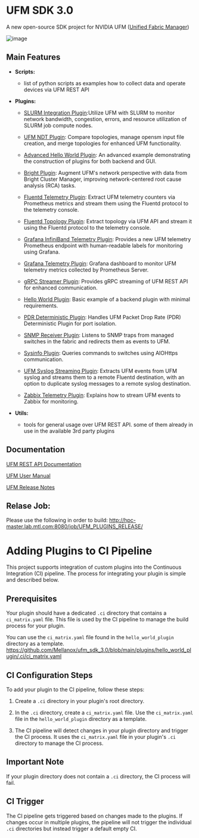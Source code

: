 # UFM SDK 3.0



A new open-source SDK project for NVIDIA UFM ([Unified Fabric Manager](https://www.nvidia.com/en-us/networking/infiniband/ufm/))

![image](https://user-images.githubusercontent.com/3473601/166264210-740f11cd-e890-4e40-ad97-c95fafe32591.png)

## Main Features 

- **Scripts:**
  - list of python scripts as examples how to collect data and operate devices via UFM REST API

- **Plugins:**
  - [SLURM Integration Plugin](plugins/SLURM-Integration/README.md):Utilize UFM with SLURM to monitor network bandwidth, congestion, errors, and resource utilization of SLURM job compute nodes.
    
  - [UFM NDT Plugin](plugins/UFM_NDT_Plugin/README.md): Compare topologies, manage opensm input file creation, and merge topologies for enhanced UFM functionality.
  - [Advanced Hello World Plugin](plugins/advanced_hello_world_plugin/README.md): An advanced example demonstrating the construction of plugins for both backend and GUI.
  - [Bright Plugin](plugins/bright_plugin/README.md): Augment UFM's network perspective with data from Bright Cluster Manager, improving network-centered root cause analysis (RCA) tasks.
  - [Fluentd Telemetry Plugin](plugins/fluentd_telemetry_plugin/README.md): Extract UFM telemetry counters via Prometheus metrics and stream them using the Fluentd protocol to the telemetry console.
  - [Fluentd Topology Plugin](plugins/fluentd_topology_plugin/README.md): Extract topology via UFM API and stream it using the Fluentd protocol to the telemetry console.
  - [Grafana InfiniBand Telemetry Plugin](plugins/grafana_infiniband_telemetry_plugin/README.md): Provides a new UFM telemetry Prometheus endpoint with human-readable labels for monitoring using Grafana.
  - [Grafana Telemetry Plugin](plugins/grafana_telemetry_plugin/README.md): Grafana dashboard to monitor UFM telemetry metrics collected by Prometheus Server.
  - [gRPC Streamer Plugin](plugins/grpc_streamer_plugin/README.md): Provides gRPC streaming of UFM REST API for enhanced communication.
  - [Hello World Plugin](plugins/hello_world_plugin/README.md): Basic example of a backend plugin with minimal requirements.
  - [PDR Deterministic Plugin](plugins/pdr_deterministic_plugin/README.md): Handles UFM Packet Drop Rate (PDR) Deterministic Plugin for port isolation.
  - [SNMP Receiver Plugin](plugins/snmp_receiver_plugin/README.md): Listens to SNMP traps from managed switches in the fabric and redirects them as events to UFM.
  - [Sysinfo Plugin](plugins/sysinfo_plugin/README.md): Queries commands to switches using AIOHttps communication.
  - [UFM Syslog Streaming Plugin](plugins/ufm_syslog_streaming_plugin/README.md): Extracts UFM events from UFM syslog and streams them to a remote Fluentd destination, with an option to duplicate syslog messages to a remote syslog destination.
  - [Zabbix Telemetry Plugin](plugins/zabbix_telemetry_plugin/README.md): Explains how to stream UFM events to Zabbix for monitoring.

- **Utils:**
   - tools for general usage over UFM REST API. some of them already in use in the available 3rd party plugins







## Documentation

[UFM REST API Documentation](https://docs.nvidia.com/networking/display/UFMEnterpriseRESTAPILatest)

[UFM User Manual](https://docs.nvidia.com/networking/display/UFMEnterpriseUMLatest)

[UFM Release Notes](https://docs.nvidia.com/networking/display/UFMEnterpriseUMLatest/Release+Notes)



## Relase Job:
Please use the following in order to build:
http://hpc-master.lab.mtl.com:8080/job/UFM_PLUGINS_RELEASE/
    

# Adding Plugins to CI Pipeline

This project supports integration of custom plugins into the Continuous Integration (CI) pipeline. The process for integrating your plugin is simple and described below.

## Prerequisites

Your plugin should have a dedicated `.ci` directory that contains a `ci_matrix.yaml` file. This file is used by the CI pipeline to manage the build process for your plugin.

You can use the `ci_matrix.yaml` file found in the `hello_world_plugin` directory as a template.
https://github.com/Mellanox/ufm_sdk_3.0/blob/main/plugins/hello_world_plugin/.ci/ci_matrix.yaml


## CI Configuration Steps

To add your plugin to the CI pipeline, follow these steps:

1. Create a `.ci` directory in your plugin's root directory.

2. In the `.ci` directory, create a `ci_matrix.yaml` file. Use the `ci_matrix.yaml` file in the `hello_world_plugin` directory as a template.

3. The CI pipeline will detect changes in your plugin directory and trigger the CI process. It uses the `ci_matrix.yaml` file in your plugin's `.ci` directory to manage the CI process.

## Important Note

If your plugin directory does not contain a `.ci` directory, the CI process will fail.

## CI Trigger

The CI pipeline gets triggered based on changes made to the plugins. If changes occur in multiple plugins, the pipeline will not trigger the individual `.ci` directories but instead trigger a default empty CI.

